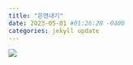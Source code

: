 ```yaml
---
title: "은연내기"
date: 2023-05-01 #01:26:28 -0400
categories: jekyll update
---
```


<img src= 'https://postfiles.pstatic.net/MjAyMjA4MTBfNDUg/MDAxNjYwMDYyMTg0ODAw.myhhYQtC04Mg3mPBi8q4Qpi-wdZK6kY7GvT90beVqlsg.DAHBED46g-7UGh9oLvY4sBs4cqpNyQyADMUwCpVEUcUg.JPEG.kcy315/KakaoTalk_20220225_152816221_01.jpg?type=w773'>


